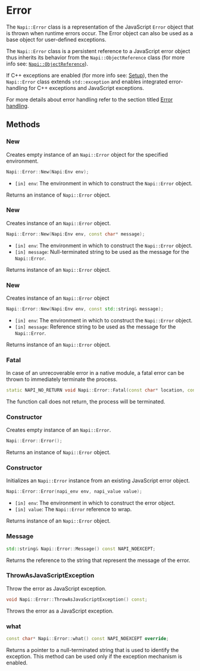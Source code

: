 # Error

The `Napi::Error` class is a representation of the JavaScript `Error` object that is thrown
when runtime errors occur. The Error object can also be used as a base object for
user-defined exceptions.

The `Napi::Error` class is a persistent reference to a JavaScript error object thus
inherits its behavior from the `Napi::ObjectReference` class (for more info see: [`Napi::ObjectReference`](object_reference.md)).

If C++ exceptions are enabled (for more info see: [Setup](setup.md)), then the
`Napi::Error` class extends `std::exception` and enables integrated
error-handling for C++ exceptions and JavaScript exceptions.

For more details about error handling refer to the section titled [Error handling](error_handling.md).

## Methods

### New

Creates empty instance of an `Napi::Error` object for the specified environment.

```cpp
Napi::Error::New(Napi:Env env);
```

- `[in] env`: The environment in which to construct the `Napi::Error` object.

Returns an instance of `Napi::Error` object.

### New

Creates instance of an `Napi::Error` object.

```cpp
Napi::Error::New(Napi:Env env, const char* message);
```

- `[in] env`: The environment in which to construct the `Napi::Error` object.
- `[in] message`: Null-terminated string to be used as the message for the `Napi::Error`.

Returns instance of an `Napi::Error` object.

### New

Creates instance of an `Napi::Error` object

```cpp
Napi::Error::New(Napi:Env env, const std::string& message);
```

- `[in] env`: The environment in which to construct the `Napi::Error` object.
- `[in] message`: Reference string to be used as the message for the `Napi::Error`.

Returns instance of an `Napi::Error` object.

### Fatal

In case of an unrecoverable error in a native module, a fatal error can be thrown
to immediately terminate the process.

```cpp
static NAPI_NO_RETURN void Napi::Error::Fatal(const char* location, const char* message);
```

The function call does not return, the process will be terminated.

### Constructor

Creates empty instance of an `Napi::Error`.

```cpp
Napi::Error::Error();
```

Returns an instance of `Napi::Error` object.

### Constructor

Initializes an `Napi::Error` instance from an existing JavaScript error object.

```cpp
Napi::Error::Error(napi_env env, napi_value value);
```

- `[in] env`: The environment in which to construct the error object.
- `[in] value`: The `Napi::Error` reference to wrap.

Returns instance of an `Napi::Error` object.

### Message

```cpp
std::string& Napi::Error::Message() const NAPI_NOEXCEPT;
```

Returns the reference to the string that represent the message of the error.

### ThrowAsJavaScriptException

Throw the error as JavaScript exception.

```cpp
void Napi::Error::ThrowAsJavaScriptException() const;
```

Throws the error as a JavaScript exception.

### what

```cpp
const char* Napi::Error::what() const NAPI_NOEXCEPT override;
```

Returns a pointer to a null-terminated string that is used to identify the
exception. This method can be used only if the exception mechanism is enabled.
